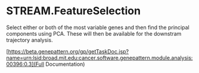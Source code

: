 # STREAM.FeatureSelection

Select either or both of the most variable genes and then find the principal components using PCA. These will then be available for the downstram trajectory analysis.

[https://beta.genepattern.org/gp/getTaskDoc.jsp?name=urn:lsid:broad.mit.edu:cancer.software.genepattern.module.analysis:00396:0.3](Full Documentation)
